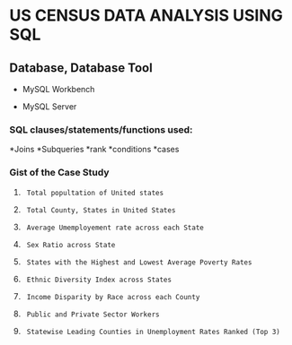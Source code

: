 # US CENSUS DATA ANALYSIS USING SQL

## **Database, Database Tool** 

* MySQL Workbench

* MySQL Server 

### SQL clauses/statements/functions used: 
*Joins
*Subqueries
*rank
*conditions
*cases

### Gist of the Case Study

1)      Total popultation of United states 
2)      Total County, States in United States 
3)      Average Umemployement rate across each State 
4)      Sex Ratio across State 
5)      States with the Highest and Lowest Average Poverty Rates 
6)      Ethnic Diversity Index across States 
7)      Income Disparity by Race across each County 
8)      Public and Private Sector Workers 
9)      Statewise Leading Counties in Unemployment Rates Ranked (Top 3) 
